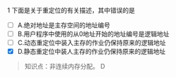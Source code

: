 1
下面是关于重定位的有关描述，其中错误的是
- [ ] A.绝对地址是主存空间的地址编号 
- [ ] B.用户程序中使用的从0地址开始的地址编号是逻辑地址 
- [ ] C.动态重定位中装入主存的作业仍保持原来的逻辑地址
- [x] D.静态重定位中装人主存的作业仍保持原来的逻辑地址

> 知识点：非连续内存分配。
> D
